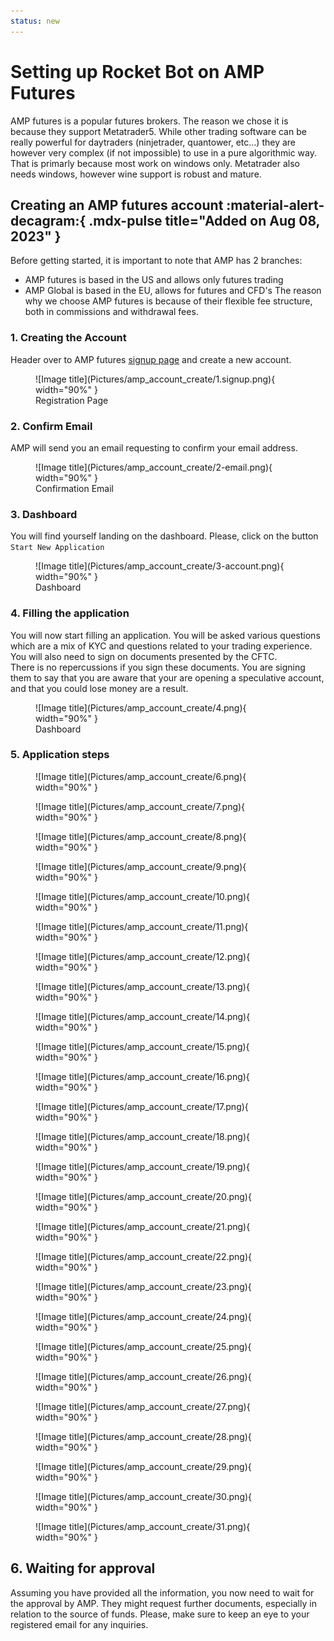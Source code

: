 ```yaml
---
status: new
---
```

# Setting up Rocket Bot on AMP Futures 

AMP futures is a popular futures brokers.
The reason we chose it is because they support Metatrader5.
While other trading software can be really powerful for daytraders (ninjetrader, quantower, etc...) they are however very complex (if not impossible) to use in a pure algorithmic way.
That is primarly because most work on windows only.
Metatrader also needs windows, however wine support is robust and mature.



## Creating an AMP futures account :material-alert-decagram:{ .mdx-pulse title="Added on Aug 08, 2023" }
Before getting started, it is important to note that AMP has 2 branches:
+ AMP futures is based in the US and allows only futures trading
+ AMP Global is based in the EU, allows for futures and CFD's
The reason why we choose AMP futures is because of their flexible fee structure, both in commissions and withdrawal fees.


### 1. Creating the Account
Header over to AMP futures [signup page](https://www.ampclientportal.com/Identity/Account/Register) and create a new account.

<figure markdown>
  ![Image title](Pictures/amp_account_create/1.signup.png){ width="90%" }
  <figcaption>Registration Page</figcaption>
</figure>

### 2. Confirm Email
AMP will send you an email requesting to confirm your email address.

<figure markdown>
  ![Image title](Pictures/amp_account_create/2-email.png){ width="90%" }
  <figcaption>Confirmation Email</figcaption>
</figure>

### 3. Dashboard
You will find yourself landing on the dashboard.
Please, click on the button `Start New Application`
<figure markdown>
  ![Image title](Pictures/amp_account_create/3-account.png){ width="90%" }
  <figcaption>Dashboard</figcaption>
</figure>

### 4. Filling the application
You will now start filling an application. You will be asked various questions which are a mix of KYC and questions related to your trading experience.
You will also need to sign on documents presented by the CFTC. 
<br/>
There is no repercussions if you sign these documents.
You are signing them to say that you are aware that your are opening a speculative account, and that you could lose money are a result.
<figure markdown>
  ![Image title](Pictures/amp_account_create/4.png){ width="90%" }
  <figcaption>Dashboard</figcaption>
</figure>

### 5. Application steps
<figure markdown>
  ![Image title](Pictures/amp_account_create/6.png){ width="90%" }
</figure>
<figure markdown>
  ![Image title](Pictures/amp_account_create/7.png){ width="90%" }
</figure>
<figure markdown>
  ![Image title](Pictures/amp_account_create/8.png){ width="90%" }
</figure>
<figure markdown>
  ![Image title](Pictures/amp_account_create/9.png){ width="90%" }
</figure>
<figure markdown>
  ![Image title](Pictures/amp_account_create/10.png){ width="90%" }
</figure>
<figure markdown>
  ![Image title](Pictures/amp_account_create/11.png){ width="90%" }
</figure>
<figure markdown>
  ![Image title](Pictures/amp_account_create/12.png){ width="90%" }
</figure>
<figure markdown>
  ![Image title](Pictures/amp_account_create/13.png){ width="90%" }
</figure>
<figure markdown>
  ![Image title](Pictures/amp_account_create/14.png){ width="90%" }
</figure>
<figure markdown>
  ![Image title](Pictures/amp_account_create/15.png){ width="90%" }
</figure>
<figure markdown>
  ![Image title](Pictures/amp_account_create/16.png){ width="90%" }
</figure>
<figure markdown>
  ![Image title](Pictures/amp_account_create/17.png){ width="90%" }
</figure>
<figure markdown>
  ![Image title](Pictures/amp_account_create/18.png){ width="90%" }
</figure>
<figure markdown>
  ![Image title](Pictures/amp_account_create/19.png){ width="90%" }
</figure>
<figure markdown>
  ![Image title](Pictures/amp_account_create/20.png){ width="90%" }
</figure>
<figure markdown>
  ![Image title](Pictures/amp_account_create/21.png){ width="90%" }
</figure>
<figure markdown>
  ![Image title](Pictures/amp_account_create/22.png){ width="90%" }
</figure>
<figure markdown>
  ![Image title](Pictures/amp_account_create/23.png){ width="90%" }
</figure>
<figure markdown>
  ![Image title](Pictures/amp_account_create/24.png){ width="90%" }
</figure>
<figure markdown>
  ![Image title](Pictures/amp_account_create/25.png){ width="90%" }
</figure>
<figure markdown>
  ![Image title](Pictures/amp_account_create/26.png){ width="90%" }
</figure>
<figure markdown>
  ![Image title](Pictures/amp_account_create/27.png){ width="90%" }
</figure>
<figure markdown>
  ![Image title](Pictures/amp_account_create/28.png){ width="90%" }
</figure>
<figure markdown>
  ![Image title](Pictures/amp_account_create/29.png){ width="90%" }
</figure>
<figure markdown>
  ![Image title](Pictures/amp_account_create/30.png){ width="90%" }
</figure>
<figure markdown>
  ![Image title](Pictures/amp_account_create/31.png){ width="90%" }
</figure>

## 6. Waiting for approval
Assuming you have provided all the information, you now need to wait for the approval by AMP.
They might request further documents, especially in relation to the source of funds.
Please, make sure to keep an eye to your registered email for any inquiries.
